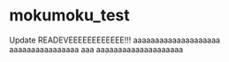 # mokumoku_test

Update READEVEEEEEEEEEEEE!!!
aaaaaaaaaaaaaaaaaaaa
aaaaaaaaaaaaaaaa
aaa
aaaaaaaaaaaaaaaaaaaa
